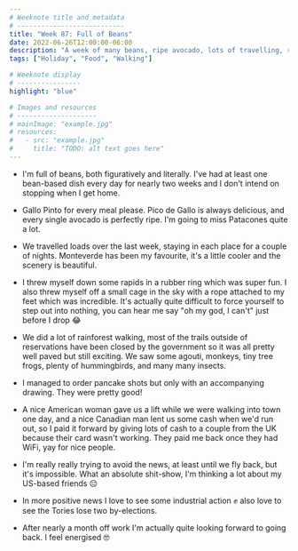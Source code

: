 ```yaml
---
# Weeknote title and metadata
# ---------------------------
title: "Week 87: Full of Beans"
date: 2022-06-26T12:00:00-06:00
description: "A week of many beans, ripe avocado, lots of travelling, rainforest walks, tubing, bungee jumps, bad news, and nice people."
tags: ["Holiday", "Food", "Walking"]

# Weeknote display
# ----------------
highlight: "blue"

# Images and resources
# --------------------
# mainImage: "example.jpg"
# resources:
#   - src: "example.jpg"
#     title: "TODO: alt text goes here"
---
```


  * I'm full of beans, both figuratively and literally. I've had at least one bean-based dish every day for nearly two weeks and I don't intend on stopping when I get home.

  * Gallo Pinto for every meal please. Pico de Gallo is always delicious, and every single avocado is perfectly ripe. I'm going to miss Patacones quite a lot.

  * We travelled loads over the last week, staying in each place for a couple of nights. Monteverde has been my favourite, it's a little cooler and the scenery is beautiful.

  * I threw myself down some rapids in a rubber ring which was super fun. I also threw myself off a small cage in the sky with a rope attached to my feet which was incredible. It's actually quite difficult to force yourself to step out into nothing, you can hear me say "oh my god, I can't" just before I drop 😂

  * We did a lot of rainforest walking, most of the trails outside of reservations have been closed by the government so it was all pretty well paved but still exciting. We saw some agouti, monkeys, tiny tree frogs, plenty of hummingbirds, and many many insects.

  * I managed to order pancake shots but only with an accompanying drawing. They were pretty good!

  * A nice American woman gave us a lift while we were walking into town one day, and a nice Canadian man lent us some cash when we'd run out, so I paid it forward by giving lots of cash to a couple from the UK because their card wasn't working. They paid me back once they had WiFi, yay for nice people.

  * I'm really really trying to avoid the news, at least until we fly back, but it's impossible. What an absolute shit-show, I'm thinking a lot about my US-based friends 😔

  * In more positive news I love to see some industrial action ✊ also love to see the Tories lose two by-elections.

  * After nearly a month off work I'm actually quite looking forward to going back. I feel energised 🤓
